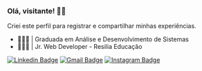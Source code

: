 ### Olá, visitante! 🤘🏼

Criei este perfil para registrar e compartilhar minhas experiências.

* 👩🏻‍🎓 | Graduada em Análise e Desenvolvimento de Sistemas <br />
* 👩🏻‍💻 | Jr. Web Developer - Resilia Educação

[![Linkedin Badge](https://img.shields.io/badge/-Vanessa%20Cardoso-A52A2A?style=flat-square&logo=Linkedin&logoColor=black&link=https://www.linkedin.com/in/cardosofvanessa/)](https://www.linkedin.com/in/cardosofvanessa//)
[![Gmail Badge](https://img.shields.io/badge/-cardosovanessafs@gmail.com-A52A2A?style=flat-square&logo=Gmail&logoColor=black&link=mailto:cardosovanessafs@gmail.com)](mailto:cardosovanessafs@gmail.com) 
[![Instagram Badge](https://img.shields.io/badge/-Vanessa%20Cardoso-A52A2A?style=flat-square&logo=Instagram&logoColor=black&link=https://www.instagram.com/vcardoso_/)](https://www.instagram.com/vcardoso_/)
